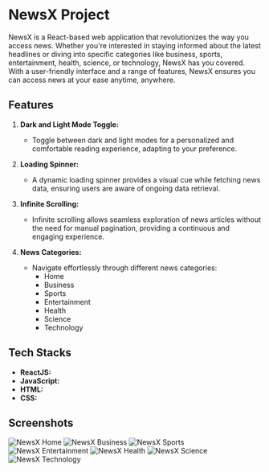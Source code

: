# NewsX Project

NewsX is a React-based web application that revolutionizes the way you access news. Whether you're interested in staying informed about the latest headlines or diving into specific categories like business, sports, entertainment, health, science, or technology, NewsX has you covered. With a user-friendly interface and a range of features, NewsX ensures you can access news at your ease anytime, anywhere.

## Features

1. **Dark and Light Mode Toggle:**
   - Toggle between dark and light modes for a personalized and comfortable reading experience, adapting to your preference.

2. **Loading Spinner:**
   - A dynamic loading spinner provides a visual cue while fetching news data, ensuring users are aware of ongoing data retrieval.

3. **Infinite Scrolling:**
   - Infinite scrolling allows seamless exploration of news articles without the need for manual pagination, providing a continuous and engaging experience.

4. **News Categories:**
   - Navigate effortlessly through different news categories:
     - Home
     - Business
     - Sports
     - Entertainment
     - Health
     - Science
     - Technology

## Tech Stacks

- **ReactJS:**
- **JavaScript:** 
- **HTML:** 
- **CSS:** 

## Screenshots

![NewsX Home](https://github.com/Hardik-111/NewsX/assets/89783619/720dc543-078f-4e14-8692-27c3c483b690)
![NewsX Business](https://github.com/Hardik-111/NewsX/assets/89783619/af4ab306-2448-4ed2-aad5-6692ab401d95)
![NewsX Sports](https://github.com/Hardik-111/NewsX/assets/89783619/81345b26-1a56-485c-b739-b59cad926a52)
![NewsX Entertainment](https://github.com/Hardik-111/NewsX/assets/89783619/b0987c4a-9848-4dbf-af5c-bb4581ab9a4a)
![NewsX Health](https://github.com/Hardik-111/NewsX/assets/89783619/7c5ae468-db91-4b77-9d75-530299eba424)
![NewsX Science](https://github.com/Hardik-111/NewsX/assets/89783619/2d3575c8-3da1-4b97-b4a0-986c3a75ceb4)
![NewsX Technology](https://github.com/Hardik-111/NewsX/assets/89783619/90044a25-3b9c-4052-a6da-cad63d9849ed)

